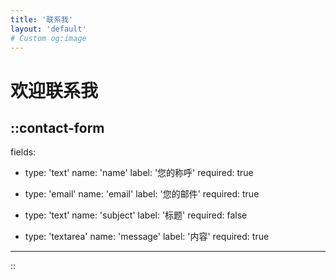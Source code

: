 ```yaml
---
title: '联系我'
layout: 'default'
# Custom og:image
---
```


# 欢迎联系我

::contact-form
---
fields:
  - type: 'text'
    name: 'name'
    label: '您的称呼'
    required: true

  - type: 'email'
    name: 'email'
    label: '您的邮件'
    required: true

  - type: 'text'
    name: 'subject'
    label: '标题'
    required: false

  - type: 'textarea'
    name: 'message'
    label: '内容'
    required: true
---
::
